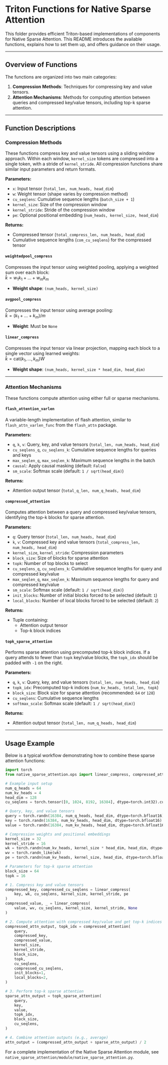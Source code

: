 # Triton Functions for Native Sparse Attention

This folder provides efficient Triton-based implementations of components for Native Sparse Attention. This README introduces the available functions, explains how to set them up, and offers guidance on their usage.

---

## Overview of Functions

The functions are organized into two main categories:

1. **Compression Methods**: Techniques for compressing key and value tensors.
2. **Attention Mechanisms**: Methods for computing attention between queries and compressed key/value tensors, including top-k sparse attention.

---

## Function Descriptions

### Compression Methods

These functions compress key and value tensors using a sliding window approach. Within each window, `kernel_size` tokens are compressed into a single token, with a stride of `kernel_stride`. All compression functions share similar input parameters and return formats.

**Parameters:**
- `x`: Input tensor (`total_len, num_heads, head_dim`)
- `w`: Weight tensor (shape varies by compression method)
- `cu_seqlens`: Cumulative sequence lengths (`batch_size + 1`)
- `kernel_size`: Size of the compression window
- `kernel_stride`: Stride of the compression window
- `pe`: Optional positional embedding (`num_heads, kernel_size, head_dim`)

**Returns:**
- Compressed tensor (`total_compress_len, num_heads, head_dim`)
- Cumulative sequence lengths (`com_cu_seqlens`) for the compressed tensor

#### `weightedpool_compress`
Compresses the input tensor using weighted pooling, applying a weighted sum over each block:  
$\hat{k} = w_1 k_1 + \dots + w_m k_m$  
- **Weight shape**: `(num_heads, kernel_size)`

#### `avgpool_compress`
Compresses the input tensor using average pooling:  
$\hat{k} = (k_1 + \dots + k_m) / m$  
- **Weight**: Must be `None`

#### `linear_compress`
Compresses the input tensor via linear projection, mapping each block to a single vector using learned weights:  
$\hat{k} = \text{cat}(k_1, \dots, k_m) W$  
- **Weight shape**: `(num_heads, kernel_size * head_dim, head_dim)`

---

### Attention Mechanisms

These functions compute attention using either full or sparse mechanisms.

#### `flash_attention_varlen`
A variable-length implementation of flash attention, similar to `flash_attn_varlen_func` from the `flash_attn` package.

**Parameters:**
- `q`, `k`, `v`: Query, key, and value tensors (`total_len, num_heads, head_dim`)
- `cu_seqlens_q`, `cu_seqlens_k`: Cumulative sequence lengths for queries and keys
- `max_seqlen_q`, `max_seqlen_k`: Maximum sequence lengths in the batch
- `causal`: Apply causal masking (default: `False`)
- `sm_scale`: Softmax scale (default: `1 / sqrt(head_dim)`)

**Returns:**
- Attention output tensor (`total_q_len, num_q_heads, head_dim`)

#### `compressed_attention`
Computes attention between a query and compressed key/value tensors, identifying the top-k blocks for sparse attention.

**Parameters:**
- `q`: Query tensor (`total_len, num_heads, head_dim`)
- `k`, `v`: Compressed key and value tensors (`total_compress_len, num_heads, head_dim`)
- `kernel_size`, `kernel_stride`: Compression parameters
- `block_size`: Size of blocks for sparse attention
- `topk`: Number of top blocks to select
- `cu_seqlens_q`, `cu_seqlens_k`: Cumulative sequence lengths for query and compressed key/value
- `max_seqlen_q`, `max_seqlen_k`: Maximum sequence lengths for query and compressed key/value
- `sm_scale`: Softmax scale (default: `1 / sqrt(head_dim)`)
- `init_blocks`: Number of initial blocks forced to be selected (default: `1`)
- `local_blocks`: Number of local blocks forced to be selected (default: `2`)

**Returns:**
- Tuple containing:
  - Attention output tensor
  - Top-k block indices

#### `topk_sparse_attention`
Performs sparse attention using precomputed top-k block indices. If a query attends to fewer than `topk` key/value blocks, the `topk_idx` should be padded with `-1` on the right.

**Parameters:**
- `q`, `k`, `v`: Query, key, and value tensors (`total_len, num_heads, head_dim`)
- `topk_idx`: Precomputed top-k indices (`num_kv_heads, total_len, topk`)
- `block_size`: Block size for sparse attention (recommended: `64` or `128`)
- `cu_seqlens`: Cumulative sequence lengths
- `softmax_scale`: Softmax scale (default: `1 / sqrt(head_dim)`)

**Returns:**
- Attention output tensor (`total_len, num_q_heads, head_dim`)

---

## Usage Example

Below is a typical workflow demonstrating how to combine these sparse attention functions:

```python
import torch
from native_sparse_attention.ops import linear_compress, compressed_attention, topk_sparse_attention

# Example input setup
num_q_heads = 64
num_kv_heads = 4
head_dim = 128
cu_seqlens = torch.tensor([0, 1024, 8192, 16384], dtype=torch.int32).cuda()

# Query, key, and value tensors
query = torch.randn(16384, num_q_heads, head_dim, dtype=torch.bfloat16).cuda()
key = torch.randn(16384, num_kv_heads, head_dim, dtype=torch.bfloat16).cuda()
value = torch.randn(16384, num_kv_heads, head_dim, dtype=torch.bfloat16).cuda()

# Compression weights and positional embeddings
kernel_size = 32
kernel_stride = 16
wk = torch.randn(num_kv_heads, kernel_size * head_dim, head_dim, dtype=torch.bfloat16).cuda()
wv = torch.randn_like(wk)
pe = torch.randn(num_kv_heads, kernel_size, head_dim, dtype=torch.bfloat16).cuda()

# Parameters for top-k sparse attention
block_size = 64
topk = 16

# 1. Compress key and value tensors
compressed_key, compressed_cu_seqlens = linear_compress(
    key, wk, cu_seqlens, kernel_size, kernel_stride, pe
)
compressed_value, _ = linear_compress(
    value, wv, cu_seqlens, kernel_size, kernel_stride, None
)

# 2. Compute attention with compressed key/value and get top-k indices
compressed_attn_output, topk_idx = compressed_attention(
    query,
    compressed_key,
    compressed_value,
    kernel_size,
    kernel_stride,
    block_size,
    topk,
    cu_seqlens,
    compressed_cu_seqlens,
    init_blocks=1,
    local_blocks=2,
)

# 3. Perform top-k sparse attention
sparse_attn_output = topk_sparse_attention(
    query,
    key,
    value,
    topk_idx,
    block_size,
    cu_seqlens,
)

# 4. Combine attention outputs (e.g., average)
attn_output = (compressed_attn_output + sparse_attn_output) / 2
```

For a complete implementation of the Native Sparse Attention module, see `native_sparse_attention/module/native_sparse_attention.py`.
